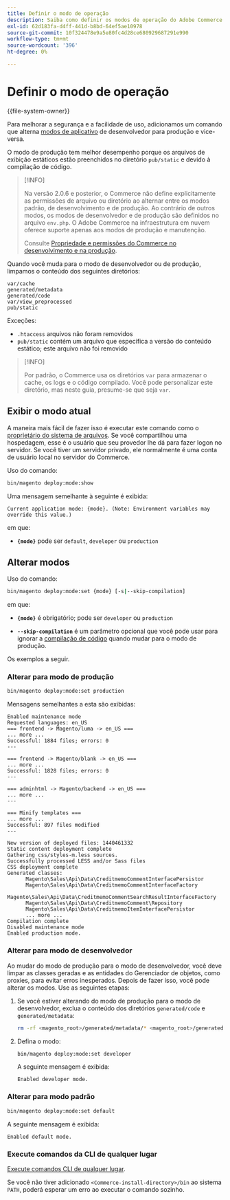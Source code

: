 ```yaml
---
title: Definir o modo de operação
description: Saiba como definir os modos de operação do Adobe Commerce entre o desenvolvedor e a produção. Detectar comandos de switching de modo e implicações de segurança.
exl-id: 62d183fa-d4ff-441d-b8bd-64ef5ae10978
source-git-commit: 10f324478e9a5e80fc4d28ce680929687291e990
workflow-type: tm+mt
source-wordcount: '396'
ht-degree: 0%

---
```


# Definir o modo de operação

{{file-system-owner}}

Para melhorar a segurança e a facilidade de uso, adicionamos um comando que alterna [modos de aplicativo](../bootstrap/application-modes.md) de desenvolvedor para produção e vice-versa.

O modo de produção tem melhor desempenho porque os arquivos de exibição estáticos estão preenchidos no diretório `pub/static` e devido à compilação de código.

>[!INFO]
>
>Na versão 2.0.6 e posterior, o Commerce não define explicitamente as permissões de arquivo ou diretório ao alternar entre os modos padrão, de desenvolvimento e de produção. Ao contrário de outros modos, os modos de desenvolvedor e de produção são definidos no arquivo `env.php`. O Adobe Commerce na infraestrutura em nuvem oferece suporte apenas aos modos de produção e manutenção.
>
>Consulte [Propriedade e permissões do Commerce no desenvolvimento e na produção](../deployment/file-system-permissions.md).

Quando você muda para o modo de desenvolvedor ou de produção, limpamos o conteúdo dos seguintes diretórios:

```
var/cache
generated/metadata
generated/code
var/view_preprocessed
pub/static
```

Exceções:

- `.htaccess` arquivos não foram removidos
- `pub/static` contém um arquivo que especifica a versão do conteúdo estático; este arquivo não foi removido

>[!INFO]
>
>Por padrão, o Commerce usa os diretórios `var` para armazenar o cache, os logs e o código compilado. Você pode personalizar este diretório, mas neste guia, presume-se que seja `var`.

## Exibir o modo atual

A maneira mais fácil de fazer isso é executar este comando como o [proprietário do sistema de arquivos](../../installation/prerequisites/file-system/overview.md). Se você compartilhou uma hospedagem, esse é o usuário que seu provedor lhe dá para fazer logon no servidor. Se você tiver um servidor privado, ele normalmente é uma conta de usuário local no servidor do Commerce.

Uso do comando:

```bash
bin/magento deploy:mode:show
```

Uma mensagem semelhante à seguinte é exibida:

```
Current application mode: {mode}. (Note: Environment variables may override this value.)
```

em que:

- **`{mode}`** pode ser `default`, `developer` ou `production`

## Alterar modos

Uso do comando:

```bash
bin/magento deploy:mode:set {mode} [-s|--skip-compilation]
```

em que:

- **`{mode}`** é obrigatório; pode ser `developer` ou `production`

- **`--skip-compilation`** é um parâmetro opcional que você pode usar para ignorar a [compilação de código](../cli/code-compiler.md) quando mudar para o modo de produção.

Os exemplos a seguir.

### Alterar para modo de produção

```bash
bin/magento deploy:mode:set production
```

Mensagens semelhantes a esta são exibidas:

```
Enabled maintenance mode
Requested languages: en_US
=== frontend -> Magento/luma -> en_US ===
... more ...
Successful: 1884 files; errors: 0
---

=== frontend -> Magento/blank -> en_US ===
... more ...
Successful: 1828 files; errors: 0
---

=== adminhtml -> Magento/backend -> en_US ===
... more ...
---

=== Minify templates ===
... more ...
Successful: 897 files modified
---

New version of deployed files: 1440461332
Static content deployment complete
Gathering css/styles-m.less sources.
Successfully processed LESS and/or Sass files
CSS deployment complete
Generated classes:
      Magento\Sales\Api\Data\CreditmemoCommentInterfacePersistor
      Magento\Sales\Api\Data\CreditmemoCommentInterfaceFactory
      Magento\Sales\Api\Data\CreditmemoCommentSearchResultInterfaceFactory
      Magento\Sales\Api\Data\CreditmemoComment\Repository
      Magento\Sales\Api\Data\CreditmemoItemInterfacePersistor
      ... more ...
Compilation complete
Disabled maintenance mode
Enabled production mode.
```

### Alterar para modo de desenvolvedor

Ao mudar do modo de produção para o modo de desenvolvedor, você deve limpar as classes geradas e as entidades do Gerenciador de objetos, como proxies, para evitar erros inesperados. Depois de fazer isso, você pode alterar os modos. Use as seguintes etapas:

1. Se você estiver alterando do modo de produção para o modo de desenvolvedor, exclua o conteúdo dos diretórios `generated/code` e `generated/metadata`:

   ```bash
   rm -rf <magento_root>/generated/metadata/* <magento_root>/generated/code/*
   ```

1. Defina o modo:

   ```bash
   bin/magento deploy:mode:set developer
   ```

   A seguinte mensagem é exibida:

   ```
   Enabled developer mode.
   ```

### Alterar para modo padrão

```bash
bin/magento deploy:mode:set default
```

A seguinte mensagem é exibida:

```
Enabled default mode.
```

### Execute comandos da CLI de qualquer lugar

[Execute comandos CLI de qualquer lugar](../cli/config-cli.md#config-install-cli-first).

Se você não tiver adicionado `<Commerce-install-directory>/bin` ao sistema `PATH`, poderá esperar um erro ao executar o comando sozinho.
